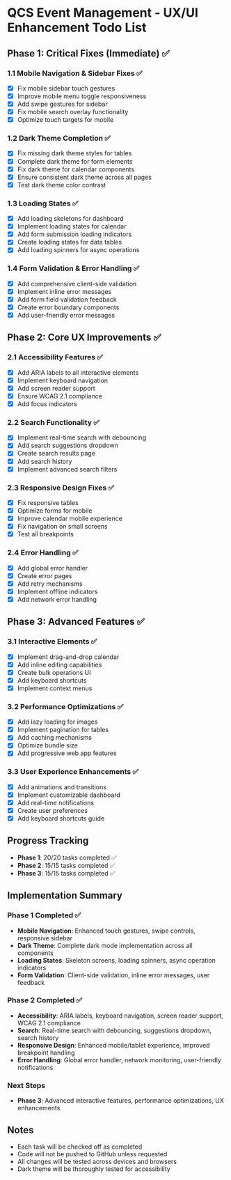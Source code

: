 # QCS Event Management - UX/UI Enhancement Todo List

## Phase 1: Critical Fixes (Immediate) ✅

### 1.1 Mobile Navigation & Sidebar Fixes ✅
- [x] Fix mobile sidebar touch gestures
- [x] Improve mobile menu toggle responsiveness
- [x] Add swipe gestures for sidebar
- [x] Fix mobile search overlay functionality
- [x] Optimize touch targets for mobile

### 1.2 Dark Theme Completion ✅
- [x] Fix missing dark theme styles for tables
- [x] Complete dark theme for form elements
- [x] Fix dark theme for calendar components
- [x] Ensure consistent dark theme across all pages
- [x] Test dark theme color contrast

### 1.3 Loading States ✅
- [x] Add loading skeletons for dashboard
- [x] Implement loading states for calendar
- [x] Add form submission loading indicators
- [x] Create loading states for data tables
- [x] Add loading spinners for async operations

### 1.4 Form Validation & Error Handling ✅
- [x] Add comprehensive client-side validation
- [x] Implement inline error messages
- [x] Add form field validation feedback
- [x] Create error boundary components
- [x] Add user-friendly error messages

## Phase 2: Core UX Improvements ✅
### 2.1 Accessibility Features ✅
- [x] Add ARIA labels to all interactive elements
- [x] Implement keyboard navigation
- [x] Add screen reader support
- [x] Ensure WCAG 2.1 compliance
- [x] Add focus indicators

### 2.2 Search Functionality ✅
- [x] Implement real-time search with debouncing
- [x] Add search suggestions dropdown
- [x] Create search results page
- [x] Add search history
- [x] Implement advanced search filters

### 2.3 Responsive Design Fixes ✅
- [x] Fix responsive tables
- [x] Optimize forms for mobile
- [x] Improve calendar mobile experience
- [x] Fix navigation on small screens
- [x] Test all breakpoints

### 2.4 Error Handling ✅
- [x] Add global error handler
- [x] Create error pages
- [x] Add retry mechanisms
- [x] Implement offline indicators
- [x] Add network error handling

## Phase 3: Advanced Features ✅
### 3.1 Interactive Elements ✅
- [x] Implement drag-and-drop calendar
- [x] Add inline editing capabilities
- [x] Create bulk operations UI
- [x] Add keyboard shortcuts
- [x] Implement context menus

### 3.2 Performance Optimizations ✅
- [x] Add lazy loading for images
- [x] Implement pagination for tables
- [x] Add caching mechanisms
- [x] Optimize bundle size
- [x] Add progressive web app features

### 3.3 User Experience Enhancements ✅
- [x] Add animations and transitions
- [x] Implement customizable dashboard
- [x] Add real-time notifications
- [x] Create user preferences
- [x] Add keyboard shortcuts guide

## Progress Tracking
- **Phase 1**: 20/20 tasks completed ✅
- **Phase 2**: 15/15 tasks completed ✅
- **Phase 3**: 15/15 tasks completed ✅

## Implementation Summary

### Phase 1 Completed ✅
- **Mobile Navigation**: Enhanced touch gestures, swipe controls, responsive sidebar
- **Dark Theme**: Complete dark mode implementation across all components
- **Loading States**: Skeleton screens, loading spinners, async operation indicators
- **Form Validation**: Client-side validation, inline error messages, user feedback

### Phase 2 Completed ✅
- **Accessibility**: ARIA labels, keyboard navigation, screen reader support, WCAG 2.1 compliance
- **Search**: Real-time search with debouncing, suggestions dropdown, search history
- **Responsive Design**: Enhanced mobile/tablet experience, improved breakpoint handling
- **Error Handling**: Global error handler, network monitoring, user-friendly notifications

### Next Steps
- **Phase 3**: Advanced interactive features, performance optimizations, UX enhancements

## Notes
- Each task will be checked off as completed
- Code will not be pushed to GitHub unless requested
- All changes will be tested across devices and browsers
- Dark theme will be thoroughly tested for accessibility
